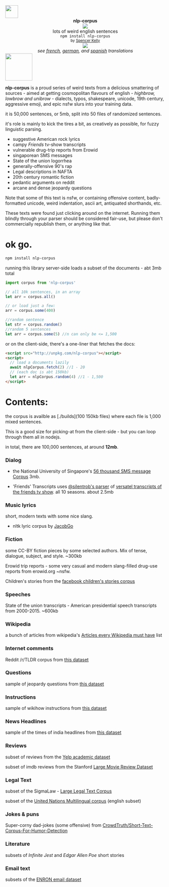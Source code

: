 <img height="40px" src="https://user-images.githubusercontent.com/399657/68221862-17ceb980-ffb8-11e9-87d4-7b30b6488f16.png"/>

<div align="center">
  <div><b>nlp-corpus</b></div>
  <img src="https://user-images.githubusercontent.com/399657/68222691-6597f180-ffb9-11e9-8a32-a7f38aa8bded.png"/>
  <div>lots of weird english sentences</div>
  <div><code>npm install nlp-corpus</code></div>
  <div align="center">
    <sub>
      by
      <a href="https://spencermounta.in/">Spencer Kelly</a>
    </sub>
  </div>
</div>

<div align="center">
  <div>
    <a href="https://npmjs.org/package/nlp-corpus">
      <img src="https://img.shields.io/npm/v/nlp-corpus.svg?style=flat-square" />
    </a>
  </div>
  <i >
  see <a href="https://github.com/nlp-compromise/fr-corpus">french</a>, <a href="https://github.com/nlp-compromise/de-corpus">german</a>, and <a href="https://github.com/nlp-compromise/es-corpus">spanish</a> translations
  </i>
</div>

<!-- spacer -->
<img height="85px" src="https://user-images.githubusercontent.com/399657/68221862-17ceb980-ffb8-11e9-87d4-7b30b6488f16.png"/>

**nlp-corpus** is a proud series of weird texts from a delicious smattering of sources - aimed at getting cosmopolitan flavours of english - _highbrow, lowbrow and unibrow_ - dialects, typos, shakespeare, unicode, 19th century, aggressive emoji, and epic nsfw slurs into your training data.

it is 50,000 sentences, or 5mb, split into 50 files of randomized sentences.

it's role is mainly to kick the tires a bit, as creatively as possible, for fuzzy linguistic parsing.

- suggestive American rock lyrics
- campy _Friends_ tv-show transcripts
- vulnerable drug-trip reports from Erowid
- singaporean SMS messages
- State of the union logorrhea
- generally-offensive 90's rap
- Legal descriptions in NAFTA
- 20th century romantic fiction
- pedantic arguments on reddit
- arcane and dense jeopardy questions

Note that some of this text is nsfw, or containing offensive content, badly-formatted unicode, weird indentation, ascii art, antiquated shorthands, etc.

These texts were found just clicking around on the internet. Running them blindly through your parser should be considered fair-use, but please don't commercially republish them, or anything like that.

# ok go.

```bash
npm install nlp-corpus
```

running this library server-side loads a subset of the documents - abt 3mb total

```javascript
import corpus from 'nlp-corpus'

// all 10k sentences, in an array
let arr = corpus.all()

// or load just a few:
arr = corpus.some(400)

//random sentence
let str = corpus.random()
//random 5 sentences
let arr = corpus.some(5) //n can only be <= 1,500
```

or on the client-side, there's a one-liner that fetches the docs:

```html
<script src="http://unpkg.com/nlp-corpus"></script>
<script>
  // load a documents lazily
  await nlpCorpus.fetch(2) //1 - 20
  // (each doc is abt 150kb)
  let arr = nlpCorpus.random(4) //1 - 1,500
</script>
```

# Contents:

the corpus is availble as [./builds](100 150kb files) where each file is 1,000 mixed sentences.

This is a good size for picking-at from the client-side - but you can loop through them all in nodejs.

in total, there are 100,000 sentences, at around **12mb**.

### Dialog

- the National University of Singapore's [56 thousand SMS message Corpus](http://wing.comp.nus.edu.sg:8080/SMSCorpus/overview.jsp) 3mb.

- 'Friends' Transcripts
  uses [@silentrob's parser](https://github.com/silentrob/superscript-friends) of [versatel transcripts of the friends tv show](http://home.versatel.nl/friendspic0102/). all 10 seasons. about 2.5mb

### Music lyrics

short, modern texts with some nice slang.

- nltk lyric corpus by [JacobGo](https://github.com/JacobGo/nltk-lyric-corpus/blob/master/presentation.pdf)

### Fiction

some CC-BY fiction pieces by some selected authors. Mix of tense, dialogue, subject, and style. ~300kb

Erowid trip reports - some very casual and modern slang-filled drug-use reports from erowid.org ~nsfw.

Children's stories from the [facebook children's stories corpus](https://venturebeat.com/2016/02/18/facebook-releases-1-6gb-data-set-of-childrens-stories-for-training-its-ai/)

### Speeches

State of the union transcripts - American presidential speech transcripts from 2000-2015. ~600kb

### Wikipedia

a bunch of articles from wikipedia's [Articles every Wikipedia must have](https://meta.wikimedia.org/wiki/List_of_articles_every_Wikipedia_should_have) list

### Internet comments

Reddit /r/TLDR corpus from [this dataset](https://github.com/webis-de/webis-tldr-17-corpus)

### Questions

sample of jeopardy questions from [this dataset](https://www.reddit.com/r/datasets/comments/1uyd0t/200000_jeopardy_questions_in_a_json_file/)

### Instructions

sample of wikihow instructions from [this dataset](https://github.com/mahnazkoupaee/WikiHow-Dataset)

### News Headlines

sample of the times of india headlines from [this dataset](https://dataverse.harvard.edu/api/access/datafile/:persistentId?persistentId=doi:10.7910/DVN/DPQMQH/P2Z4PM)

### Reviews

subset of reviews from the [Yelp academic dataset](https://www.kaggle.com/yelp-dataset/yelp-dataset?select=yelp_academic_dataset_review.json)

subset of imdb reviews from the Stanford [Large Movie Review Dataset](http://ai.stanford.edu/~amaas/data/sentiment/)

### Legal Text

subset of the SigmaLaw - [Large Legal Text Corpus](https://osf.io/qvg8s/)

subset of the [United Nations Multilingual corpus](http://www.euromatrixplus.net/multi-un/) (english subset)

### Jokes & puns

Super-corny dad-jokes (some offensive) from [CrowdTruth/Short-Text-Corpus-For-Humor-Detection](https://github.com/CrowdTruth/Short-Text-Corpus-For-Humor-Detection)

### Literature

subsets of *Infinite Jest* and *Edgar Allen Poe* short stories

### Email text

subsets of the [ENRON email dataset](https://www.cs.cmu.edu/~./enron/)



